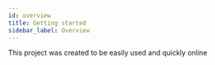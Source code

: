 ```yaml
---
id: overview
title: Getting started
sidebar_label: Overview
---
```


This project was created to be easily used and quickly online